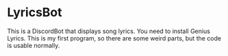 # LyricsBot
This is a DiscordBot that displays song lyrics.
You need to install Genius Lyrics.
This is my first program, so there are some weird parts, but the code is usable normally.
